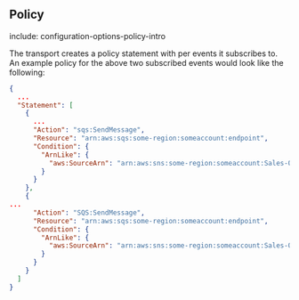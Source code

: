 ## Policy

include: configuration-options-policy-intro

The transport creates a policy statement with per events it subscribes to. An example policy for the above two subscribed events would look like the following:

```json
{
  ...
  "Statement": [
    {
      ...
      "Action": "sqs:SendMessage",
      "Resource": "arn:aws:sqs:some-region:someaccount:endpoint",
      "Condition": {
        "ArnLike": {
          "aws:SourceArn": "arn:aws:sns:some-region:someaccount:Sales-OrderAccepted"
        }
      }
    },
    {
...
      "Action": "SQS:SendMessage",
      "Resource": "arn:aws:sqs:some-region:someaccount:endpoint",
      "Condition": {
        "ArnLike": {
          "aws:SourceArn": "arn:aws:sns:some-region:someaccount:Sales-OrderPaid"
        }
      }
    }
  ]
}
```